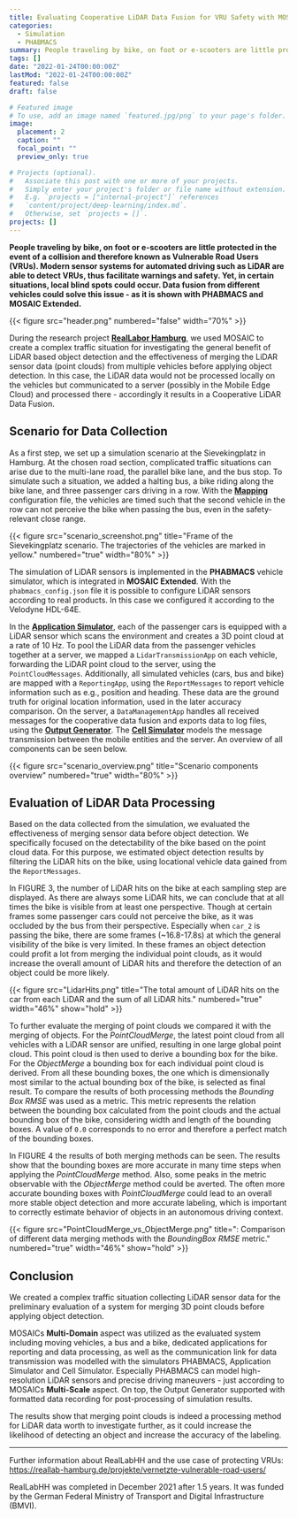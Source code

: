 ```yaml
---
title: Evaluating Cooperative LiDAR Data Fusion for VRU Safety with MOSAIC Extended
categories:
  - Simulation
  - PHABMACS
summary: People traveling by bike, on foot or e-scooters are little protected in the event of a collision and therefore known as Vulnerable Road Users (VRUs). Modern sensor systems for automated driving such as LiDAR are able to detect VRUs, thus facilitate warnings and safety. Yet, in certain situations, local blind spots could occur. Data fusion from different vehicles could solve this issue - as it is shown in a simulation study using PHABMACS and MOSAIC Extended.
tags: []
date: "2022-01-24T00:00:00Z"
lastMod: "2022-01-24T00:00:00Z"
featured: false
draft: false

# Featured image
# To use, add an image named `featured.jpg/png` to your page's folder. 
image:
  placement: 2
  caption: ""
  focal_point: ""
  preview_only: true

# Projects (optional).
#   Associate this post with one or more of your projects.
#   Simply enter your project's folder or file name without extension.
#   E.g. `projects = ["internal-project"]` references 
#   `content/project/deep-learning/index.md`.
#   Otherwise, set `projects = []`.
projects: []
---
```


**People traveling by bike, on foot or e-scooters are little protected in the event of a collision and therefore known as Vulnerable Road Users (VRUs). Modern sensor systems for automated driving such as LiDAR are able to detect VRUs, thus facilitate warnings and safety. Yet, in certain situations, local blind spots could occur. Data fusion from different vehicles could solve this issue - as it is shown with PHABMACS and MOSAIC Extended.**

{{< figure src="header.png" numbered="false" width="70%" >}}

During the research project **[RealLabor Hamburg](https://reallab-hamburg.de/projekte/vernetzte-vulnerable-road-users/)**, we used MOSAIC to create a complex traffic situation for investigating the general benefit of LiDAR based object detection and the effectiveness of merging the LiDAR sensor data (point clouds) from multiple vehicles before applying object detection. In this case, the LiDAR data would not be processed locally on the vehicles but communicated to a server (possibly in the Mobile Edge Cloud) and processed there - accordingly it results in a Cooperative LiDAR Data Fusion.

## Scenario for Data Collection

As a first step, we set up a simulation scenario at the Sievekingplatz in Hamburg. 
At the chosen road section, complicated traffic situations can arise due to the multi-lane road, the parallel bike lane, and the bus stop. 
To simulate such a situation, we added a halting bus, a bike riding along the bike lane, and three passenger cars driving in a row. 
With the **[Mapping](docs/simulators/application_mapping)** configuration file, the vehicles are timed such that the second vehicle in the row can not perceive the bike when passing the bus, even in the safety-relevant close range.

{{< figure src="scenario_screenshot.png" title="Frame of the Sievekingplatz scenario. The trajectories of the vehicles are marked in yellow." numbered="true" width="80%" >}}

The simulation of LiDAR sensors is implemented in the **PHABMACS** vehicle simulator, which is integrated in **MOSAIC Extended**. 
With the `phabmacs_config.json` file it is possible to configure LiDAR sensors according to real products. In this case we configured it according to the Velodyne HDL-64E. 

In the **[Application Simulator](docs/simulators/application_simulator)**, each of the passenger cars is equipped with a LiDAR sensor which scans the environment and creates a 3D point cloud at a rate of 10 Hz.
To pool the LiDAR data from the passenger vehicles together at a server, we mapped a `LidarTransmissionApp` on each vehicle, forwarding the LiDAR point cloud to the server, using the `PointCloudMessages`.
Additionally, all simulated vehicles (cars, bus and bike) are mapped with a `ReportingApp`, using the `ReportMessages` to report vehicle information such as e.g., position and heading. These data are the ground truth for original location information, used in the later accuracy comparison.
On the server, a `DataManagementApp` handles all received messages for the cooperative data fusion and exports data to log files, using the **[Output Generator](docs/visualization/filevis)**.
The **[Cell Simulator](docs/simulators/network_simulator_cell)** models the message transmission between the mobile entities and the server. An overview of all components can be seen below.

{{< figure src="scenario_overview.png" title="Scenario components overview" numbered="true" width="80%" >}}

## Evaluation of LiDAR Data Processing 

Based on the data collected from the simulation, we evaluated the effectiveness of merging sensor data before object detection. 
We specifically focused on the detectability of the bike based on the point cloud data. 
For this purpose, we estimated object detection results by filtering the LiDAR hits on the bike, using locational vehicle data gained from the `ReportMessages`.

In FIGURE 3, the number of LiDAR hits on the bike at each sampling step are displayed. 
As there are always some LiDAR hits, we can conclude that at all times the bike is visible from at least one perspective. 
Though at certain frames some passenger cars could not perceive the bike, as it was occluded by the bus from their perspective.
Especially when `car_2` is passing the bike, there are some frames (~16.8-17.8s) at which the general visibility of the bike is very limited. 
In these frames an object detection could profit a lot from merging the individual point clouds, as it would increase the overall amount of LiDAR hits and therefore the detection of an object could be more likely.
 
{{< figure src="LidarHits.png" title="The total amount of LiDAR hits on the car from each LiDAR and the sum of all LiDAR hits." numbered="true" width="46%" show="hold" >}} 

To further evaluate the merging of point clouds we compared it with the merging of objects. 
For the *PointCloudMerge*, the latest point cloud from all vehicles with a LiDAR sensor are unified, resulting in one large global point cloud. This point cloud is then used to derive a bounding box for the bike. 
For the *ObjectMerge* a bounding box for each individual point cloud is derived. From all these bounding boxes, the one which is dimensionally most similar to the actual bounding box of the bike, is selected as final result. 
To compare the results of both processing methods the *Bounding Box RMSE* was used as a metric. 
This metric represents the relation between the bounding box calculated from the point clouds and the actual bounding box of the bike, considering width and length of the bounding boxes. 
A value of `0.0` corresponds to no error and therefore a perfect match of the bounding boxes.

In FIGURE 4 the results of both merging methods can be seen. 
The results show that the bounding boxes are more accurate in many time steps when applying the *PointCloudMerge* method. 
Also, some peaks in the metric observable with the *ObjectMerge* method could be averted.
The often more accurate bounding boxes with *PointCloudMerge* could lead to an overall more stable object detection and more accurate labeling, which is important to correctly estimate behavior of objects in an autonomous driving context.

{{< figure src="PointCloudMerge_vs_ObjectMerge.png" title=": Comparison of different data merging methods with the *BoundingBox RMSE* metric." numbered="true" width="46%" show="hold" >}} 
 
## Conclusion
We created a complex traffic situation collecting LiDAR sensor data for the preliminary evaluation of a system for merging 3D point clouds before applying object detection.

MOSAICs **Multi-Domain** aspect was utilized as the evaluated system including moving vehicles, a bus and a bike, dedicated applications for reporting and data processing, as well as the communication link for data transmission was modelled with the simulators PHABMACS, Application Simulator and Cell Simulator. Especially PHABMACS can model high-resolution LiDAR sensors and precise driving maneuvers - just according to MOSAICs **Multi-Scale** aspect. On top, the Output Generator supported with formatted data recording for post-processing of simulation results.

The results show that merging point clouds is indeed a processing method for LiDAR data worth to investigate further, as it could increase the likelihood of detecting an object and increase the accuracy of the labeling. 

---

Further information about RealLabHH and the use case of protecting VRUs: https://reallab-hamburg.de/projekte/vernetzte-vulnerable-road-users/

RealLabHH was completed in December 2021 after 1.5 years. It was funded by the German Federal Ministry of Transport and Digital Infrastructure (BMVI).
